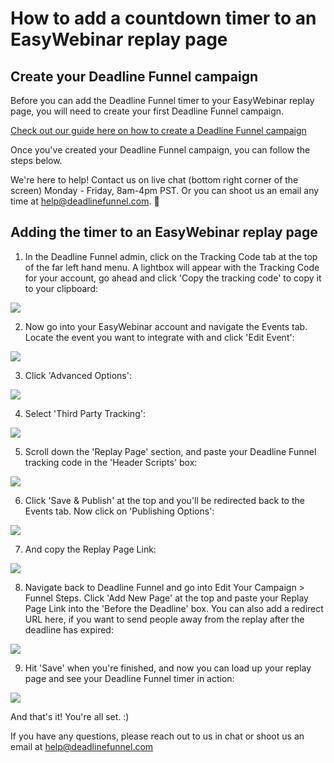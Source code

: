 # How to add a countdown timer to an EasyWebinar replay page

## Create your Deadline Funnel campaign

Before you can add the Deadline Funnel timer to your EasyWebinar replay page, you will need to create your first Deadline Funnel campaign.

[Check out our guide here on how to create a Deadline Funnel campaign](https://documentation.deadlinefunnel.com/article/629-how-to-create-%20a-deadline-funnel-campaign)

Once you've created your Deadline Funnel campaign, you can follow the steps below.

We're here to help! Contact us on live chat \(bottom right corner of the screen\) Monday - Friday, 8am-4pm PST. Or you can shoot us an email any time at help@deadlinefunnel.com. 🙂

## Adding the timer to an EasyWebinar replay page

1. In the Deadline Funnel admin, click on the Tracking Code tab at the top of the far left hand menu. A lightbox will appear with the Tracking Code for your account, go ahead and click 'Copy the tracking code' to copy it to your clipboard:

![](https://s3.amazonaws.com/helpscout.net/docs/assets/53974d6ce4b0c76107b109d1/images/5ce5c4cb04286340b8fa74a7/file-miVGnjnr9p.png)

2. Now go into your EasyWebinar account and navigate the Events tab. Locate the event you want to integrate with and click 'Edit Event':

![](https://s3.amazonaws.com/helpscout.net/docs/assets/53974d6ce4b0c76107b109d1/images/5ce5c4e204286340b8fa74aa/file-ewviuOnmNz.png)

3. Click 'Advanced Options':

![](https://s3.amazonaws.com/helpscout.net/docs/assets/53974d6ce4b0c76107b109d1/images/5ce5c4eb2c7d3a48c6be8f2d/file-LcDDNRDCsn.png)

4. Select 'Third Party Tracking':

![](https://s3.amazonaws.com/helpscout.net/docs/assets/53974d6ce4b0c76107b109d1/images/5ce5c4f804286340b8fa74ab/file-DTnk2HsWBR.png)

5. Scroll down the 'Replay Page' section, and paste your Deadline Funnel tracking code in the 'Header Scripts' box:

![](https://s3.amazonaws.com/helpscout.net/docs/assets/53974d6ce4b0c76107b109d1/images/5ce5c4fe2c7d3a48c6be8f2f/file-ETV6o1hdE4.png)

6. Click 'Save & Publish' at the top and you'll be redirected back to the Events tab. Now click on 'Publishing Options':

![](https://s3.amazonaws.com/helpscout.net/docs/assets/53974d6ce4b0c76107b109d1/images/5ce5c50f2c7d3a48c6be8f31/file-kmYVncl67a.png)

7. And copy the Replay Page Link:

![](https://s3.amazonaws.com/helpscout.net/docs/assets/53974d6ce4b0c76107b109d1/images/5ce5c52f04286353439927bb/file-rM24azgvPq.png)

8. Navigate back to Deadline Funnel and go into Edit Your Campaign &gt; Funnel Steps. Click 'Add New Page' at the top and paste your Replay Page Link into the 'Before the Deadline' box. You can also add a redirect URL here, if you want to send people away from the replay after the deadline has expired:

![](https://s3.amazonaws.com/helpscout.net/docs/assets/53974d6ce4b0c76107b109d1/images/5ce5c7702c7d3a48c6be8f5d/file-bfG3J0cFAt.png)

9. Hit 'Save' when you're finished, and now you can load up your replay page and see your Deadline Funnel timer in action:

![](https://s3.amazonaws.com/helpscout.net/docs/assets/53974d6ce4b0c76107b109d1/images/5ce5c8d02c7d3a5b76430b82/file-wdTsJ5KdYw.png)

And that's it! You're all set. :\)

If you have any questions, please reach out to us in chat or shoot us an email at help@deadlinefunnel.com

